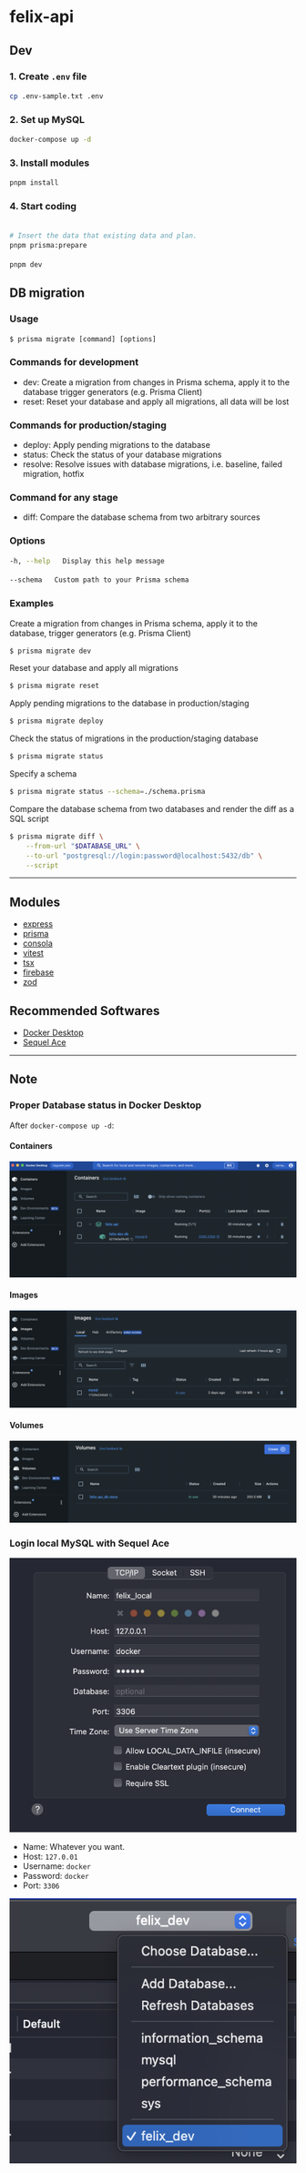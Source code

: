 # felix-api

## Dev

### 1. Create `.env` file

```.sh
cp .env-sample.txt .env
```

### 2. Set up MySQL

```.sh
docker-compose up -d
```

### 3. Install modules

```.sh
pnpm install
```

### 4. Start coding

```.sh

# Insert the data that existing data and plan.
pnpm prisma:prepare

pnpm dev
```

## DB migration

### Usage

`$ prisma migrate [command] [options]`

### Commands for development

- dev: Create a migration from changes in Prisma schema, apply it to the database trigger generators (e.g. Prisma Client)
- reset: Reset your database and apply all migrations, all data will be lost

### Commands for production/staging

- deploy: Apply pending migrations to the database
- status: Check the status of your database migrations
- resolve: Resolve issues with database migrations, i.e. baseline, failed migration, hotfix

### Command for any stage

- diff: Compare the database schema from two arbitrary sources

### Options

```.sh
-h, --help   Display this help message

--schema   Custom path to your Prisma schema
```

### Examples

Create a migration from changes in Prisma schema, apply it to the database, trigger generators (e.g. Prisma Client)

```.sh
$ prisma migrate dev
```

Reset your database and apply all migrations

```.sh
$ prisma migrate reset
```

Apply pending migrations to the database in production/staging

```.sh
$ prisma migrate deploy
```

Check the status of migrations in the production/staging database

```.sh
$ prisma migrate status
```

Specify a schema

```.sh
$ prisma migrate status --schema=./schema.prisma
```

Compare the database schema from two databases and render the diff as a SQL script

```.sh
$ prisma migrate diff \
    --from-url "$DATABASE_URL" \
    --to-url "postgresql://login:password@localhost:5432/db" \
    --script
```

---

## Modules

- [express](https://expressjs.com/en/5x/api.html)
- [prisma](https://www.prisma.io/)
- [consola](https://github.com/unjs/consola)
- [vitest](https://vitest.dev/)
- [tsx](https://github.com/esbuild-kit/tsx)
- [firebase](https://github.com/firebase/firebase-js-sdk)
- [zod](https://zod.dev/)

## Recommended Softwares

- [Docker Desktop](https://docs.docker.com/desktop/install/mac-install/)
- [Sequel Ace](https://apps.apple.com/us/app/sequel-ace/id1518036000?mt=12)

---

## Note

### Proper Database status in Docker Desktop

After `docker-compose up -d`:

#### Containers

<img src="./docs/img/docker-status-container.png" />

#### Images

<img src="./docs/img/docker-status-images.png" />

#### Volumes

<img src="./docs/img/docker-status-volumes.png" />

### Login local MySQL with Sequel Ace

<img src="./docs/img/sequel-ace-login.png" />

- Name: Whatever you want.
- Host: `127.0.01`
- Username: `docker`
- Password: `docker`
- Port: `3306`

<img src="./docs/img/sequel-ace-table.png" />
